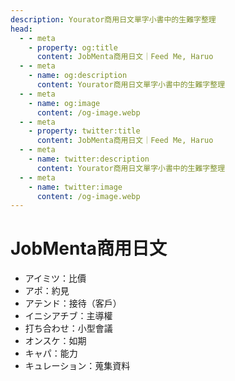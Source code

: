 ```yaml
---
description: Yourator商用日文單字小書中的生難字整理
head:
  - - meta
    - property: og:title
      content: JobMenta商用日文｜Feed Me, Haruo
  - - meta
    - name: og:description
      content: Yourator商用日文單字小書中的生難字整理
  - - meta
    - name: og:image
      content: /og-image.webp
  - - meta
    - property: twitter:title
      content: JobMenta商用日文｜Feed Me, Haruo
  - - meta
    - name: twitter:description
      content: Yourator商用日文單字小書中的生難字整理
  - - meta
    - name: twitter:image
      content: /og-image.webp
---
```


# JobMenta商用日文

<p><Badge type="info" text="🌱 Seedlings" /></P>

- アイミツ：比價
- アポ：約見
- アテンド：接待（客戶）
- イニシアチブ：主導權
- 打ち合わせ：小型會議
- オンスケ：如期
- キャパ：能力
- キュレーション：蒐集資料